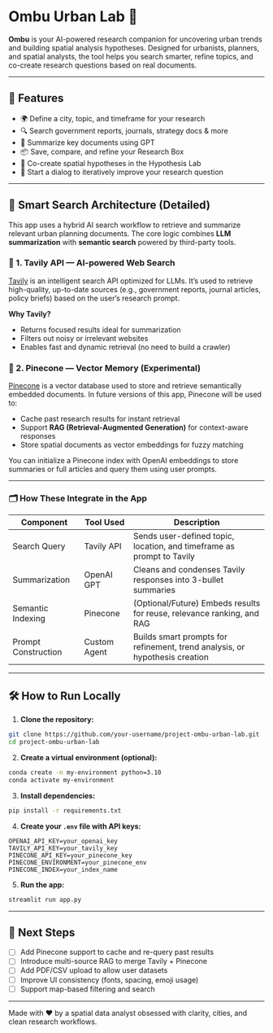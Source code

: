 # Ombu Urban Lab 🧭

**Ombu** is your AI-powered research companion for uncovering urban trends and building spatial analysis hypotheses. Designed for urbanists, planners, and spatial analysts, the tool helps you search smarter, refine topics, and co-create research questions based on real documents.

---

## 🚀 Features

- 🌍 Define a city, topic, and timeframe for your research
- 🔍 Search government reports, journals, strategy docs & more
- 🧠 Summarize key documents using GPT
- 📦 Save, compare, and refine your Research Box
- 🔮 Co-create spatial hypotheses in the Hypothesis Lab
- 🧪 Start a dialog to iteratively improve your research question

---

## 🧠 Smart Search Architecture (Detailed)

This app uses a hybrid AI search workflow to retrieve and summarize relevant urban planning documents. The core logic combines **LLM summarization** with **semantic search** powered by third-party tools.

### 🔎 1. Tavily API — AI-powered Web Search  
[Tavily](https://www.tavily.com/) is an intelligent search API optimized for LLMs. It’s used to retrieve high-quality, up-to-date sources (e.g., government reports, journal articles, policy briefs) based on the user’s research prompt.

**Why Tavily?**
- Returns focused results ideal for summarization  
- Filters out noisy or irrelevant websites  
- Enables fast and dynamic retrieval (no need to build a crawler)  

### 🧠 2. Pinecone — Vector Memory (Experimental)  
[Pinecone](https://www.pinecone.io/) is a vector database used to store and retrieve semantically embedded documents. In future versions of this app, Pinecone will be used to:

- Cache past research results for instant retrieval  
- Support **RAG (Retrieval-Augmented Generation)** for context-aware responses  
- Store spatial documents as vector embeddings for fuzzy matching  

You can initialize a Pinecone index with OpenAI embeddings to store summaries or full articles and query them using user prompts.

---

### 🗂 How These Integrate in the App

| Component            | Tool Used    | Description                                                                 |
|---------------------|--------------|-----------------------------------------------------------------------------|
| Search Query         | Tavily API   | Sends user-defined topic, location, and timeframe as prompt to Tavily      |
| Summarization        | OpenAI GPT   | Cleans and condenses Tavily responses into 3-bullet summaries               |
| Semantic Indexing    | Pinecone     | (Optional/Future) Embeds results for reuse, relevance ranking, and RAG     |
| Prompt Construction  | Custom Agent | Builds smart prompts for refinement, trend analysis, or hypothesis creation|

---

## 🛠 How to Run Locally

1. **Clone the repository:**

```bash
git clone https://github.com/your-username/project-ombu-urban-lab.git
cd project-ombu-urban-lab
```

2. **Create a virtual environment (optional):**

```bash
conda create -n my-environment python=3.10
conda activate my-environment
```

3. **Install dependencies:**

```bash
pip install -r requirements.txt
```

4. **Create your `.env` file with API keys:**

```env
OPENAI_API_KEY=your_openai_key
TAVILY_API_KEY=your_tavily_key
PINECONE_API_KEY=your_pinecone_key
PINECONE_ENVIRONMENT=your_pinecone_env
PINECONE_INDEX=your_index_name
```

5. **Run the app:**

```bash
streamlit run app.py
```

---

## 🧭 Next Steps

- [ ] Add Pinecone support to cache and re-query past results
- [ ] Introduce multi-source RAG to merge Tavily + Pinecone
- [ ] Add PDF/CSV upload to allow user datasets
- [ ] Improve UI consistency (fonts, spacing, emoji usage)
- [ ] Support map-based filtering and search

---

Made with ❤️ by a spatial data analyst obsessed with clarity, cities, and clean research workflows.